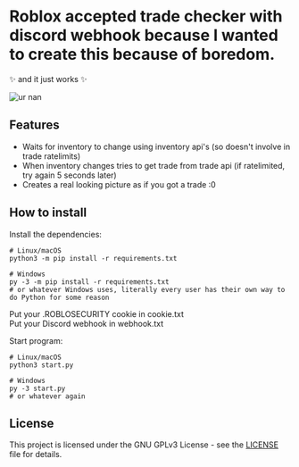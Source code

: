 # Roblox accepted trade checker with discord webhook because I wanted to create this because of boredom. 
✨ and it just works ✨

![ur nan](https://i.imgur.com/GtvSrhF.png)

## Features
* Waits for inventory to change using inventory api's (so doesn't involve in trade ratelimits)
* When inventory changes tries to get trade from trade api (if ratelimited, try again 5 seconds later)
* Creates a real looking picture as if you got a trade :0

## How to install
Install the dependencies:
```
# Linux/macOS
python3 -m pip install -r requirements.txt

# Windows
py -3 -m pip install -r requirements.txt
# or whatever Windows uses, literally every user has their own way to do Python for some reason
```

Put your .ROBLOSECURITY cookie in cookie.txt<br>Put your Discord webhook in webhook.txt

Start program:
```
# Linux/macOS
python3 start.py

# Windows
py -3 start.py
# or whatever again
```

## License
This project is licensed under the GNU GPLv3 License - see the [LICENSE](LICENSE) file for details.